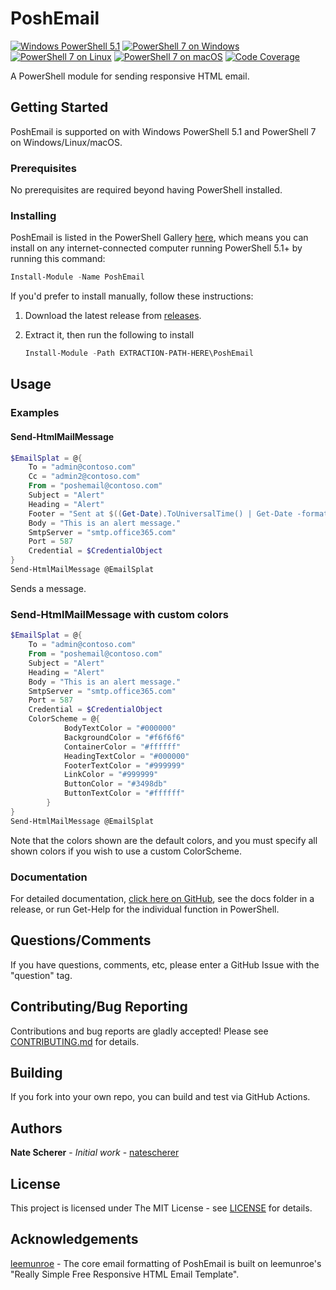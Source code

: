 # PoshEmail

[![Windows PowerShell 5.1](https://gist.github.com/natescherer/a2b45064937a7332c60c6cbbdadd61db/raw/b0a47e1106a808c4c90ac872d00acf6600819564/PoshEmail_TestResults_Windows_powershell.md_badge.svg)](https://gist.github.com/natescherer/a2b45064937a7332c60c6cbbdadd61db) [![PowerShell 7 on Windows](https://gist.github.com/natescherer/797ca586d176e0af436182c772e35c24/raw/4602f1d3e83979875f7be256f4d71d8a9bddb909/PoshEmail_TestResults_Windows_pwsh.md_badge.svg)](https://gist.github.com/natescherer/797ca586d176e0af436182c772e35c24) [![PowerShell 7 on Linux](https://gist.github.com/natescherer/3322138e20633eedefb88c22bc27346a/raw/faa3032c6c78202defaec43b1c183a98b769a86a/PoshEmail_TestResults_Linux_pwsh.md_badge.svg)](https://gist.github.com/natescherer/3322138e20633eedefb88c22bc27346a) [![PowerShell 7 on macOS](https://gist.github.com/natescherer/0776b2b971957aa9ef92363e77c470c8/raw/9f4160ffc57f43f714c3188624a75433854c5df6/PoshEmail_TestResults_macOS_pwsh.md_badge.svg)](https://gist.github.com/natescherer/0776b2b971957aa9ef92363e77c470c8) [![Code Coverage](https://gist.github.com/natescherer/797ca586d176e0af436182c772e35c24/raw/04ecd27a7b150e87015cbd1523d19cd318538a35/PoshEmail_TestResults_Windows_pwsh_Coverage_badge.svg)](https://gist.github.com/natescherer/797ca586d176e0af436182c772e35c24)

<!-- REPLACER START: desc -->
A PowerShell module for sending responsive HTML email.
<!-- REPLACER END: desc -->

## Getting Started

PoshEmail is supported on with Windows PowerShell 5.1 and PowerShell 7 on Windows/Linux/macOS.

### Prerequisites

No prerequisites are required beyond having PowerShell installed.

### Installing

PoshEmail is listed in the PowerShell Gallery [here](https://www.powershellgallery.com/packages/PoshEmail), which means you can install on any internet-connected computer running PowerShell 5.1+ by running this command:

```PowerShell
Install-Module -Name PoshEmail
```

If you'd prefer to install manually, follow these instructions:

1. Download the latest release from [releases](../../releases).
1. Extract it, then run the following to install

    ```PowerShell
    Install-Module -Path EXTRACTION-PATH-HERE\PoshEmail
    ```

## Usage

### Examples

#### Send-HtmlMailMessage

```PowerShell
$EmailSplat = @{
    To = "admin@contoso.com"
    Cc = "admin2@contoso.com"
    From = "poshemail@contoso.com"
    Subject = "Alert"
    Heading = "Alert"
    Footer = "Sent at $((Get-Date).ToUniversalTime() | Get-Date -format s) UTC"
    Body = "This is an alert message."
    SmtpServer = "smtp.office365.com" 
    Port = 587
    Credential = $CredentialObject
}
Send-HtmlMailMessage @EmailSplat
```

Sends a message.

### Send-HtmlMailMessage with custom colors

```PowerShell
$EmailSplat = @{
    To = "admin@contoso.com"
    From = "poshemail@contoso.com"
    Subject = "Alert"
    Heading = "Alert"
    Body = "This is an alert message."
    SmtpServer = "smtp.office365.com" 
    Port = 587
    Credential = $CredentialObject
    ColorScheme = @{
            BodyTextColor = "#000000"
            BackgroundColor = "#f6f6f6"
            ContainerColor = "#ffffff"
            HeadingTextColor = "#000000"
            FooterTextColor = "#999999"
            LinkColor = "#999999"
            ButtonColor = "#3498db"
            ButtonTextColor = "#ffffff"
        }
}
Send-HtmlMailMessage @EmailSplat
```

Note that the colors shown are the default colors, and you must specify all shown colors if you wish to use a custom ColorScheme.

### Documentation

For detailed documentation, [click here on GitHub](docs), see the docs folder in a release, or run Get-Help for the individual function in PowerShell.

## Questions/Comments

If you have questions, comments, etc, please enter a GitHub Issue with the "question" tag.

## Contributing/Bug Reporting

Contributions and bug reports are gladly accepted! Please see [CONTRIBUTING.md](CONTRIBUTING.md) for details.

## Building

If you fork into your own repo, you can build and test via GitHub Actions.

## Authors

**Nate Scherer** - *Initial work* - [natescherer](https://github.com/natescherer)

## License

This project is licensed under The MIT License - see [LICENSE](LICENSE) for details.

## Acknowledgements

[leemunroe](https://github.com/leemunroe/responsive-html-email-template) - The core email formatting of PoshEmail is built on leemunroe's "Really Simple Free Responsive HTML Email Template".
